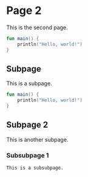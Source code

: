 # Page 2

This is the second page.

```kotlin
fun main() {
    println("Hello, world!")
}
```

## Subpage
This is a subpage.
```kotlin
fun main() {
    println("Hello, world!")
}
```

## Subpage 2
This is another subpage.

### Subsubpage 1
    This is a subsubpage.
